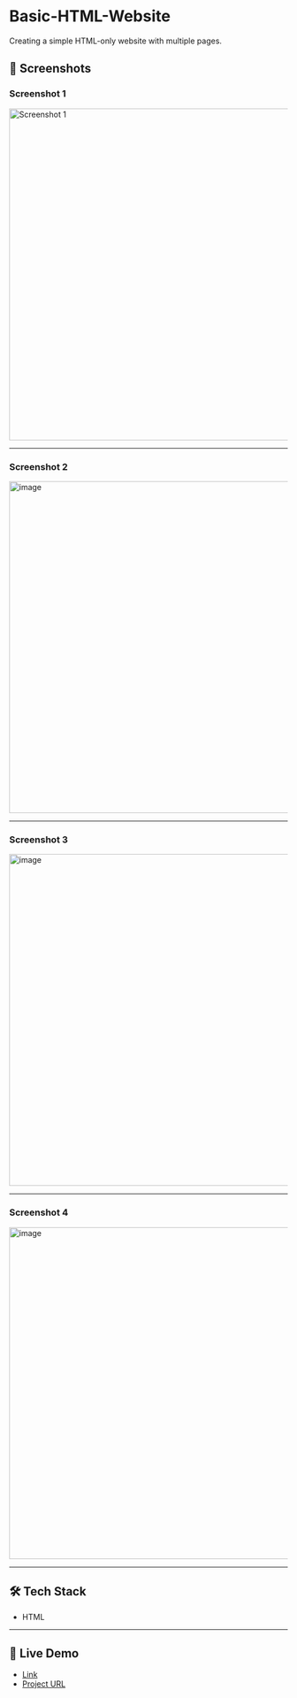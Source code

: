 # Basic-HTML-Website
Creating a simple HTML-only website with multiple pages.


## 📸 Screenshots

### Screenshot 1
<img width="600" alt="Screenshot 1" src="https://github.com/user-attachments/assets/c350b079-ccb0-4752-a9a9-3de994a2866c"/>

---
### Screenshot 2
<img width="600" alt="image" src="https://github.com/user-attachments/assets/42568d6c-defe-41f6-b089-62636a52332e"/>

---
### Screenshot 3
<img width="600" alt="image" src="https://github.com/user-attachments/assets/0a39decf-cbf1-4368-9661-40f5a3f3c993"/>

---
### Screenshot 4
<img width="600" alt="image" src="https://github.com/user-attachments/assets/e5b43c7d-c387-40db-b6f6-2728b7599a14"/>


---

## 🛠 Tech Stack
- HTML  


---


## 🚀 Live Demo
- [Link](https://a4abhishekkmr.github.io/Basic-HTML-Website/)
- [Project URL](https://roadmap.sh/projects/basic-html-website)
